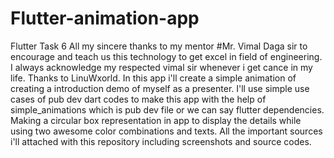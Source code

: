 # Flutter-animation-app
Flutter Task 6
All my sincere thanks to my mentor #Mr. Vimal Daga sir to encourage and teach us this technology to get excel in field of engineering.
I always acknowledge my respected vimal sir whenever i get cance in my life. Thanks to LinuWxorld.
In this app i'll create a simple animation of creating a introduction demo of myself as a presenter.
I'll use simple use cases of pub dev dart codes to make this app with the help of simple_animations which is pub dev file or we can say flutter dependencies.
Making a circular box representation in app to display the details while using two awesome color combinations and texts. 
All the important sources i'll attached with this repository including screenshots and source codes.
